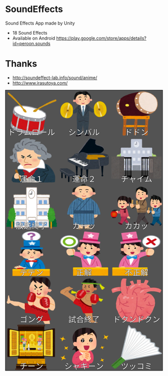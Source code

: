 # SoundEffects

Sound Effects App made by Unity

* 18 Sound Effects
* Available on Android https://play.google.com/store/apps/details?id=peroon.sounds

# Thanks

* http://soundeffect-lab.info/sound/anime/
* http://www.irasutoya.com/

![](./screenshot.png)

